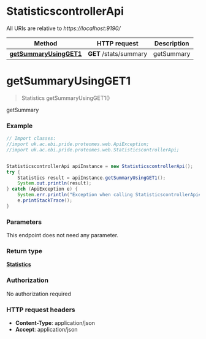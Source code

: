# StatisticscontrollerApi

All URIs are relative to *https://localhost:9190/*

Method | HTTP request | Description
------------- | ------------- | -------------
[**getSummaryUsingGET1**](StatisticscontrollerApi.md#getSummaryUsingGET1) | **GET** /stats/summary | getSummary


<a name="getSummaryUsingGET1"></a>
# **getSummaryUsingGET1**
> Statistics getSummaryUsingGET1()

getSummary

### Example
```java
// Import classes:
//import uk.ac.ebi.pride.proteomes.web.ApiException;
//import uk.ac.ebi.pride.proteomes.web.StatisticscontrollerApi;


StatisticscontrollerApi apiInstance = new StatisticscontrollerApi();
try {
    Statistics result = apiInstance.getSummaryUsingGET1();
    System.out.println(result);
} catch (ApiException e) {
    System.err.println("Exception when calling StatisticscontrollerApi#getSummaryUsingGET1");
    e.printStackTrace();
}
```

### Parameters
This endpoint does not need any parameter.

### Return type

[**Statistics**](Statistics.md)

### Authorization

No authorization required

### HTTP request headers

 - **Content-Type**: application/json
 - **Accept**: application/json

